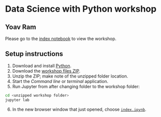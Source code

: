 # Data Science with Python workshop
## Yoav Ram

Please go to the [index notebook](index.ipynb) to view the workshop.

## Setup instructions

1. Download and install [Python](https://conda-forge.org/download/).
2. Download the [workshop files ZIP](https://github.com/yoavram/DataSciPy/archive/refs/heads/Mobileye.zip).
3. Unzip the ZIP; make note of the unzipped folder location.
4. Start the *Command line* or *terminal* application.
5. Run Jupyter from after changing folder to the workshop folder:
```sh
cd <unzipped workshop folder>
jupyter lab
```
6. In the new browser window that just opened, choose [`index.ipynb`](index.ipynb).
